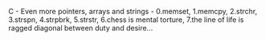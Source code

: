 C - Even more pointers, arrays and strings - 0.memset, 1.memcpy, 2.strchr, 3.strspn, 4.strpbrk, 5.strstr, 6.chess is mental torture, 7.the line of life is ragged diagonal between duty and desire...
